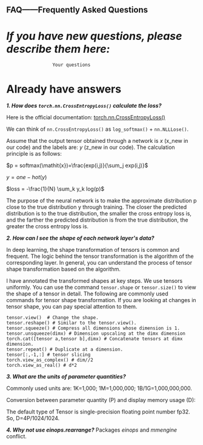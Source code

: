 ## FAQ——Frequently Asked Questions

# ***If you have new questions, please describe them here:***

```
                 Your questions

```

# Already have answers
***1. How does `torch.nn.CrossEntropyLoss()` calculate the loss?***

Here is the official documentation: [torch.nn.CrossEntropyLoss()](https://pytorch.org/docs/stable/generated/torch.nn.CrossEntropyLoss.html)

We can think of `nn.CrossEntropyLoss()` as `log_softmax()` + `nn.NLLLose()`.

Assume that the output tensor obtained through a network is _x_ (x_new in our code) and the labels are: _y_ (z_new in our code). The calculation principle is as follows:

$p = softmax(\mathit{x})=\frac{exp(i,j)}{\sum_j exp(i,j)}$

$y=one-hot(y)$

$loss = -\frac{1}{N} \sum_k y_k log(p)$

The purpose of the neural network is to make the approximate distribution p close to the true distribution y through training. The closer the predicted distribution is to the true distribution, the smaller the cross entropy loss is, and the farther the predicted distribution is from the true distribution, the greater the cross entropy loss is.

***2. How can I see the shape of each network layer's data?***

In deep learning, the shape transformation of tensors is common and frequent. The logic behind the tensor transformation is the algorithm of the corresponding layer. In general, you can understand the process of tensor shape transformation based on the algorithm. 

I have annotated the transformed shapes at key steps. We use tensors uniformly. You can use the command `tensor.shape` or `tensor.size()` to view the shape of a tensor in detail. The following are commonly used commands for tensor shape transformation. If you are looking at changes in tensor shape, you can pay special attention to them.
```
tensor.view()  # Change the shape.
tensor.reshape() # Similar to the tensor.view().
tensor.squeeze() # Compress all dimensions whose dimension is 1.
tensor.unsqueeze(dimx) # Dimension upscaling at the dimx dimension
torch.cat([tensor a,tensor b],dimx) # Concatenate tensors at dimx dimension.
tensor.repeat() # Duplicate at a dimension.
tensor[:,-1,:] # tensor slicing
torch.view_as_complex() # dim//2
torch.view_as_real() # d*2
```

***3. What are the units of parameter quantities?***

Commonly used units are: 1K=1,000; 1M=1,000,000; 1B/1G=1,000,000,000.

Conversion between parameter quantity (P) and display memory usage (D): 

The default type of Tensor is single-precision floating point number fp32. So, D=4P/1024/1024.

***4. Why not use einops.rearrange?***
Packages _einops_ and _mmengine_ conflict.

